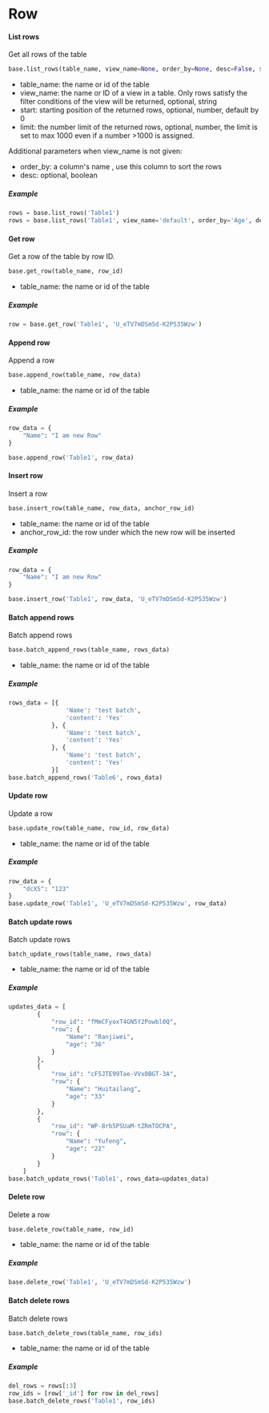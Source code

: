 # Row

#### List rows

Get all rows of the table

```python
base.list_rows(table_name, view_name=None, order_by=None, desc=False, start=None, limit=None)
```

* table_name: the name or id of the table
* view_name: the name or ID of a view in a table. Only rows satisfy the filter conditions of the view will be returned, optional, string
* start: starting position of the returned rows, optional, number, default by 0
* limit: the number limit of the returned rows, optional, number, the limit is set to max 1000 even if a number >1000 is assigned.

Additional parameters when view_name is not given:

- order_by: a column's name , use this column to sort the rows
- desc:  optional, boolean

##### Example

```python
rows = base.list_rows('Table1')
rows = base.list_rows('Table1', view_name='default', order_by='Age', desc=True, start=5, limit=20)
```

#### Get row

Get a row of the table by row ID.

```python
base.get_row(table_name, row_id)
```

* table_name: the name or id of the table

##### Example

```python
row = base.get_row('Table1', 'U_eTV7mDSmSd-K2P535Wzw')
```

#### Append row

Append a row

```python
base.append_row(table_name, row_data)
```

* table_name: the name or id of the table

##### Example

```python
row_data = {
    "Name": "I am new Row"
}

base.append_row('Table1', row_data)
```

#### Insert row

Insert a row

```python
base.insert_row(table_name, row_data, anchor_row_id)
```

* table_name: the name or id of the table
* anchor_row_id: the row under which the new row will be inserted

##### Example

```python
row_data = {
    "Name": "I am new Row"
}

base.insert_row('Table1', row_data, 'U_eTV7mDSmSd-K2P535Wzw')
```

#### Batch append rows

Batch append rows

```python
base.batch_append_rows(table_name, rows_data)
```

* table_name: the name or id of the table

##### Example

```python
rows_data = [{
                'Name': 'test batch',
                'content': 'Yes'
            }, {
                'Name': 'test batch',
                'content': 'Yes'
            }, {
                'Name': 'test batch',
                'content': 'Yes'
            }]
base.batch_append_rows('Table6', rows_data)
```

#### Update row

Update a row

```python
base.update_row(table_name, row_id, row_data)
```

* table_name: the name or id of the table

##### Example

```python
row_data = {
    "dcXS": "123"
}
base.update_row('Table1', 'U_eTV7mDSmSd-K2P535Wzw', row_data)
```

#### Batch update rows

Batch update rows

```
batch_update_rows(table_name, rows_data)
```

* table_name: the name or id of the table

##### Example

```python
updates_data = [
        {
            "row_id": "fMmCFyoxT4GN5Y2Powbl0Q",
            "row": {
                "Name": "Ranjiwei",
                "age": "36"
            }
        },
        {
            "row_id": "cF5JTE99Tae-VVx0BGT-3A",
            "row": {
                "Name": "Huitailang",
                "age": "33"
            }
        },
        {
            "row_id": "WP-8rb5PSUaM-tZRmTOCPA",
            "row": {
                "Name": "Yufeng",
                "age": "22"
            }
        }
    ]
base.batch_update_rows('Table1', rows_data=updates_data)
```

#### Delete row

Delete a row

```python
base.delete_row(table_name, row_id)
```

* table_name: the name or id of the table

##### Example

```python
base.delete_row('Table1', 'U_eTV7mDSmSd-K2P535Wzw')
```

#### Batch delete rows

Batch delete rows

```python
base.batch_delete_rows(table_name, row_ids)
```

* table_name: the name or id of the table

##### Example

```python
del_rows = rows[:3]
row_ids = [row['_id'] for row in del_rows]
base.batch_delete_rows('Table1', row_ids)
```


